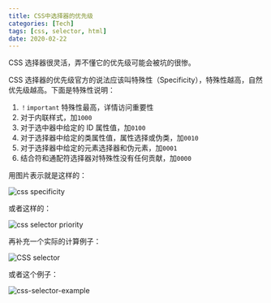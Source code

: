 ```yaml
---
title: CSS中选择器的优先级
categories: [Tech]
tags: [css, selector, html]
date: 2020-02-22
---
```


CSS 选择器很灵活，弄不懂它的优先级可能会被坑的很惨。

<!-- more -->

CSS 选择器的优先级官方的说法应该叫特殊性（Specificity），特殊性越高，自然优先级越高。下面是特殊性说明：

1. `！important` 特殊性最高，详情访问重要性
2. 对于内联样式，加`1000`
3. 对于选中器中给定的 ID 属性值，加`0100`
4. 对于选择器中给定的类属性值，属性选择或伪类，加`0010`
5. 对于选择器中给定的元素选择器和伪元素，加`0001`
6. 结合符和通配符选择器对特殊性没有任何贡献，加`0000`

用图片表示就是这样的：

![css specificity](https://img.tobyqin.cn/2020-02/20180527004805952)

或者这样的：

![css selector priority](https://img.tobyqin.cn/image-20200222175158998.png)

再补充一个实际的计算例子：

![CSS selector](https://img.tobyqin.cn/image-20200222175423591.png)

或者这个例子：

![css-selector-example](https://img.tobyqin.cn/css-selector-example.png)
